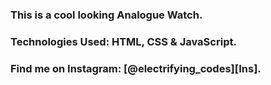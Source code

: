 ### This is a cool looking Analogue Watch.

### Technologies Used: HTML, CSS & JavaScript.

### Find me on Instagram: [@electrifying_codes][Ins].

[Instagram]: https://www.instagram.com/electrifying_codes